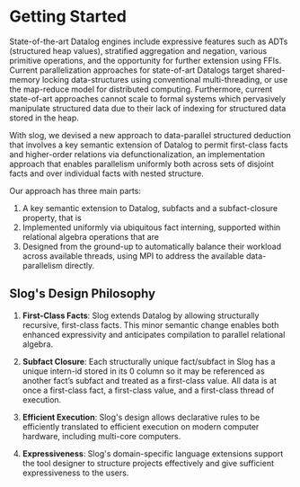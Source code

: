 # Getting Started
State-of-the-art Datalog engines include expressive features such as ADTs (structured heap values), stratified aggregation and negation, various primitive operations, and the opportunity for further extension using FFIs. Current parallelization approaches for state-of-art Datalogs target shared-memory locking data-structures using conventional multi-threading, or use the map-reduce model for distributed computing. Furthermore, current state-of-art approaches cannot scale to formal systems which pervasively manipulate structured data due to their lack of indexing for structured data stored in the heap.
    
With slog, we devised a new approach to data-parallel structured deduction that involves a key semantic extension of Datalog to permit first-class facts and higher-order relations via defunctionalization, an implementation approach that enables parallelism uniformly both across sets of disjoint facts and over individual facts with nested structure.

Our approach has three main parts: 
1. A key semantic extension to Datalog, subfacts and a subfact-closure property, that is 
2. Implemented uniformly via ubiquitous fact interning, supported within relational algebra operations
that are 
3. Designed from the ground-up to automatically balance their workload across available
threads, using MPI to address the available data-parallelism directly. 

## Slog's Design Philosophy
1. <strong>First-Class Facts</strong>: Slog extends Datalog by allowing structurally recursive, first-class facts. This minor semantic change enables both enhanced expressivity and anticipates compilation to parallel relational algebra.

2. <strong>Subfact Closure</strong>: Each structurally unique fact/subfact in Slog has a unique intern-id stored in its 0 column so it may be referenced as another fact’s subfact and treated as a first-class value. All data is at once a first-class fact, a first-class value, and a first-class thread of execution.

3. <strong>Efficient Execution</strong>: Slog's design allows declarative rules to be efficiently translated to efficient execution on modern computer hardware, including multi-core computers.

4. <strong>Expressiveness</strong>: Slog's domain-specific language extensions support the tool designer to structure projects effectively and give sufficient expressiveness to the users.

